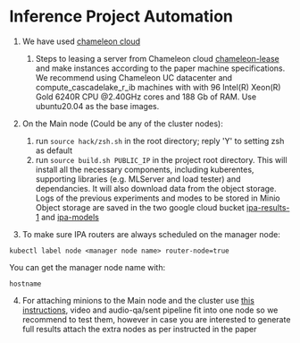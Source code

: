 # Inference Project Automation

1. We have used [chameleon cloud](https://www.chameleoncloud.org/)
   1. Steps to leasing a server from Chameleon cloud [chameleon-lease](manual-installation/chameleon-lease.md) and make instances according to the paper machine specifications. We recommend using Chameleon UC datacenter and compute_cascadelake_r_ib machines with with 96 Intel(R) Xeon(R) Gold 6240R CPU @2.40GHz cores and 188 Gb of RAM. Use ubuntu20.04 as the base images.

2. On the Main node (Could be any of the cluster nodes):
    1. run `source hack/zsh.sh` in the root directory; reply 'Y' to setting zsh as default
    2. run `source build.sh PUBLIC_IP` in the project root directory. This will install all the necessary components, including kuberentes, supporting libraries (e.g. MLServer and load tester) and dependancies. It will also download data from the object storage. Logs of the previous experiments and modes to be stored in Minio Object storage are saved in the two google cloud bucket [ipa-results-1](https://console.cloud.google.com/storage/browser/ipa-results-1) and [ipa-models](https://console.cloud.google.com/storage/browser/ipa-models)

3. To make sure IPA routers are always scheduled on the manager node:
```
kubectl label node <manager node name> router-node=true
```
You can get the manager node name with:
```
hostname
```

4. For attaching minions to the Main node and the cluster use [this instructions](manual-installation/multi-node.md), video and audio-qa/sent pipeline fit into one node so we recommend to test them, however in case you are interested to generate full results attach the extra nodes as per instructed in the paper
